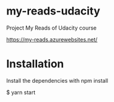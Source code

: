 # my-reads-udacity
Project My Reads of Udacity course

https://my-reads.azurewebsites.net/

# Installation
Install the dependencies with npm install

$ yarn start


